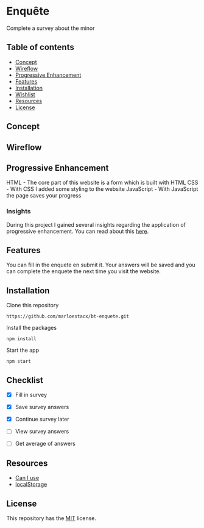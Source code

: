 # Enquête

Complete a survey about the minor


## Table of contents
* [Concept](https://github.com/marloestacx/bt-enquete#concept)
* [Wireflow](https://github.com/marloestacx/bt-enquete#wireflow)
* [Progressive Enhancement](https://github.com/marloestacx/bt-enquete#progressive-enhancement)
* [Features](https://github.com/marloestacx/bt-enquete#features)
* [Installation](https://github.com/marloestacx/bt-enquete#installation)
* [Wishlist](https://github.com/marloestacx/bt-enquete#wishlist)
* [Resources](https://github.com/marloestacx/bt-enquete#resources)
* [License](https://github.com/marloestacx/bt-enquete#license)

## Concept



## Wireflow


## Progressive Enhancement

HTML - The core part of this website is a form which is built with HTML
CSS - With CSS I added some styling to the website
JavaScript - With JavaScript the page saves your progress


### Insights

During this project I gained several insights regarding the application of progressive enhancement. You can read about this [here](https://github.com/lottekoblens/browser-technologies-2122/wiki/Inzichten).

## Features

You can fill in the enquete en submit it. Your answers will be saved and you can complete the enquete the next time you visit the website.


## Installation

Clone this repository

```
https://github.com/marloestacx/bt-enquete.git
```

Install the packages
```
npm install
```

Start the app
```
npm start
```


## Checklist
- [x] Fill in survey
- [x] Save survey answers
- [x] Continue survey later
- [ ] View survey answers
- [ ] Get average of answers


## Resources

* [Can I use](http://caniuse.com)
* [localStorage](https://developer.mozilla.org/en-US/docs/Web/API/Window/localStorage) 

## License

This repository has the [MIT](https://github.com/marloetacx/bt-enquete/blob/main/LICENSE) license.
